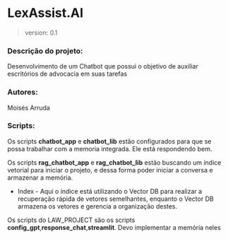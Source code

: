 # LexAssist.AI

> version: 0.1

### Descrição do projeto:

Desenvolvimento de um Chatbot que possui o objetivo de auxiliar escritórios de advocacia em suas tarefas

### Autores:

Moisés Arruda

### Scripts:

Os scripts **chatbot_app** e **chatbot_lib** estão configurados para que se possa trabalhar com a memoria integrada. Ele está respondendo bem.

Os scripts **rag_chatbot_app** e **rag_chatbot_lib** estão buscando um índice vetorial para iniciar o projeto, e dessa forma poder iniciar a conversa e armazenar a memória.

* Index - Aqui o índice está  utilizando o Vector DB para realizar a recuperação rápida de vetores semelhantes, enquanto o Vector DB armazena os vetores e gerencia a organização destes.

Os scripts do LAW_PROJECT são os scripts **config_gpt**,**response_chat**,**streamlit**. Devo implementar a memória neles

